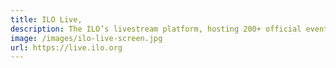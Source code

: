 ```yaml
---
title: ILO Live,
description: The ILO’s livestream platform, hosting 200+ official events yearly, including the International Labour Conference.
image: /images/ilo-live-screen.jpg
url: https://live.ilo.org
---
```

